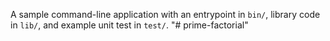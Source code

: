A sample command-line application with an entrypoint in `bin/`, library code
in `lib/`, and example unit test in `test/`.
"# prime-factorial" 
